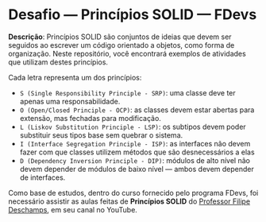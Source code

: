# Desafio — Princípios SOLID — FDevs

**Descrição**: Princípios SOLID são conjuntos de ideias que devem ser seguidos ao escrever um código orientado a objetos, como forma de organização. Neste repositório, você encontrará exemplos de atividades que utilizam destes princípios. <br>

Cada letra representa um dos princípios:
- `S (Single Responsibility Principle - SRP)`: uma classe deve ter apenas uma responsabilidade.
- `O (Open/Closed Principle - OCP)`: as classes devem estar abertas para extensão, mas fechadas para modificação.
- `L (Liskov Substitution Principle - LSP)`: os subtipos devem poder substituir seus tipos base sem quebrar o sistema.
- `I (Interface Segregation Principle - ISP)`: as interfaces não devem fazer com que classes utilizem métodos que são desnecessários a elas
- `D (Dependency Inversion Principle - DIP)`: módulos de alto nível não devem depender de módulos de baixo nível — ambos devem depender de interfaces. <br>

Como base de estudos, dentro do curso fornecido pelo programa FDevs, foi necessário assistir as aulas feitas de **Princípios SOLID** do [Professor Filipe Deschamps](https://www.youtube.com/@FilipeDeschamps), em seu canal no YouTube.


